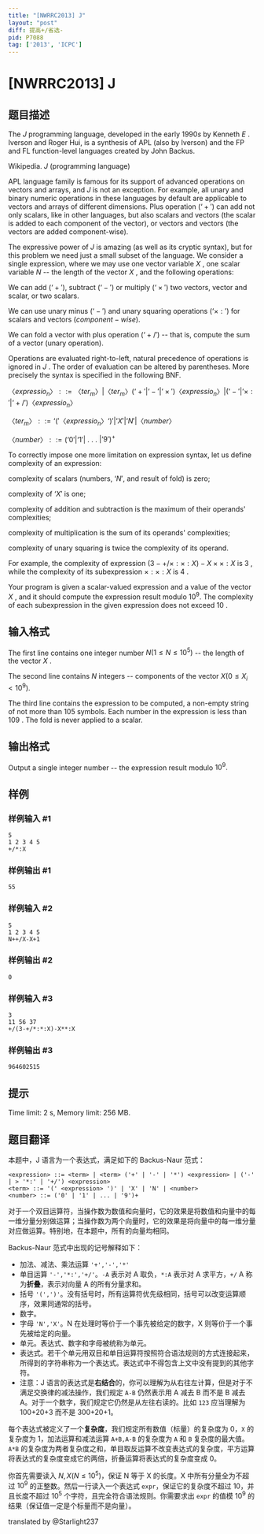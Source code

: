 ```yaml
---
title: "[NWRRC2013] J"
layout: "post"
diff: 提高+/省选-
pid: P7088
tag: ['2013', 'ICPC']
---
```

# [NWRRC2013] J
## 题目描述



The $J$ programming language, developed in the early $1990s$ by Kenneth $E$ . Iverson and Roger Hui, is a synthesis of APL (also by Iverson) and the FP and FL function-level languages created by John Backus.

Wikipedia. $J$ (programming language)

APL language family is famous for its support of advanced operations on vectors and arrays, and $J$ is not an exception. For example, all unary and binary numeric operations in these languages by default are applicable to vectors and arrays of different dimensions. Plus operation $(‘+')$ can add not only scalars, like in other languages, but also scalars and vectors (the scalar is added to each component of the vector), or vectors and vectors (the vectors are added component-wise).

The expressive power of $J$ is amazing (as well as its cryptic syntax), but for this problem we need just a small subset of the language. We consider a single expression, where we may use one vector variable $X$ , one scalar variable $N$ -- the length of the vector $X$ , and the following operations:

We can add $(‘+'),$ subtract $(‘-')$ or multiply $(‘ \times ')$ two vectors, vector and scalar, or two scalars.

We can use unary minus $(‘-')$ and unary squaring operations $(‘ \times :')$ for scalars and vectors $(component-wise).$

We can fold a vector with plus operation $(‘+/')$ -- that is, compute the sum of a vector (unary operation).

Operations are evaluated right-to-left, natural precedence of operations is ignored in $J$ . The order of evaluation can be altered by parentheses. More precisely the syntax is specified in the following BNF.

$〈expressio_n〉 ::= 〈ter_m〉 | 〈ter_m〉 (‘+' | ‘-' | ‘ \times ') 〈expressio_n〉 | (‘-' | ‘ \times :' | ‘+/') 〈expressio_n〉$

$〈ter_m〉 ::= ‘('〈expressio_n〉‘)' | ‘X' | ‘N' | 〈number〉$

$〈number〉 ::= (‘0' | ‘1' |$ . . . $| ‘9')^{+}$

To correctly impose one more limitation on expression syntax, let us define complexity of an expression:

complexity of scalars (numbers, $‘N',$ and result of fold) is zero;

complexity of $‘X'$ is one;

complexity of addition and subtraction is the maximum of their operands' complexities;

complexity of multiplication is the sum of its operands' complexities;

complexity of unary squaring is twice the complexity of its operand.

For example, the complexity of expression $`(3-+/ \times : \times :X)-X \times \times :X`$ is $3$ , while the complexity of its subexpression $` \times : \times :X`$ is $4$ .

Your program is given a scalar-valued expression and a value of the vector $X$ , and it should compute the expression result modulo $10^{9}.$ The complexity of each subexpression in the given expression does not exceed $10$ .


## 输入格式



The first line contains one integer number $N (1 \le N \le 10^{5})$ -- the length of the vector $X$ .

The second line contains $N$ integers -- components of the vector $X (0 \le X_{i} < 10^{9}).$

The third line contains the expression to be computed, a non-empty string of not more than $105$ symbols. Each number in the expression is less than $109$ . The fold is never applied to a scalar.


## 输出格式



Output a single integer number -- the expression result modulo $10^{9}.$


## 样例

### 样例输入 #1
```
5
1 2 3 4 5
+/*:X

```
### 样例输出 #1
```
55

```
### 样例输入 #2
```
5
1 2 3 4 5
N++/X-X+1

```
### 样例输出 #2
```
0

```
### 样例输入 #3
```
3
11 56 37
+/(3-+/*:*:X)-X**:X

```
### 样例输出 #3
```
964602515

```
## 提示

Time limit: 2 s, Memory limit: 256 MB. 


## 题目翻译

本题中，J 语言为一个表达式，满足如下的 Backus-Naur 范式：
```
<expression> ::= <term> | <term> ('+' | '-' | '*') <expression> | ('-' | > '*:' | '+/') <expression>
<term> ::= '(' <expression> ')' | 'X' | 'N' | <number>
<number> ::= ('0' | '1' | ... | '9')+
```
对于一个双目运算符，当操作数为数值和向量时，它的效果是将数值和向量中的每一维分量分别做运算；当操作数为两个向量时，它的效果是将向量中的每一维分量对应做运算。特别地，在本题中，所有的向量均相同。  

Backus-Naur 范式中出现的记号解释如下：
- 加法、减法、乘法运算 `'+','-','*'`
- 单目运算 `'-','*:','+/'`。`-A` 表示对 A 取负，`*:A` 表示对 A 求平方，`+/` A 称为**折叠**，表示对向量 A 的所有分量求和。
- 括号 `'(',')'`。没有括号时，所有运算符优先级相同，括号可以改变运算顺序，效果同通常的括号。
- 数字。
- 字母 `'N','X'`。N 在处理时等价于一个事先被给定的数字，X 则等价于一个事先被给定的向量。
- 单元。表达式、数字和字母被统称为单元。
- 表达式。若干个单元用双目和单目运算符按照符合语法规则的方式连接起来，所得到的字符串称为一个表达式。表达式中不得包含上文中没有提到的其他字符。
- 注意：J 语言的表达式是**右结合**的，你可以理解为从右往左计算，但是对于不满足交换律的减法操作，我们规定 `A-B` 仍然表示用 A 减去 B 而不是 B 减去 A。对于一个数字，我们规定它仍然是从左往右读的。比如 `123` 应当理解为 100+20+3 而不是 300+20+1。

每个表达式被定义了一个**复杂度**，我们规定所有数值（标量）的复杂度为 0，`X` 的复杂度为 1，加法运算和减法运算 `A+B,A-B` 的复杂度为 `A` 和 `B` 复杂度的最大值。`A*B` 的复杂度为两者复杂度之和，单目取反运算不改变表达式的复杂度，平方运算将表达式的复杂度变成它的两倍，折叠运算将表达式的复杂度变成 0。

你首先需要读入 $N,X(N\le10^5)$，保证 N 等于 X 的长度。X 中所有分量全为不超过 $10^9$ 的正整数。然后一行读入一个表达式 `expr`，保证它的复杂度不超过 10，并且长度不超过 $10^5$ 个字符，且完全符合语法规则。你需要求出 `expr` 的值模 $10^9$ 的结果（保证值一定是个标量而不是向量）。

translated by @Starlight237
